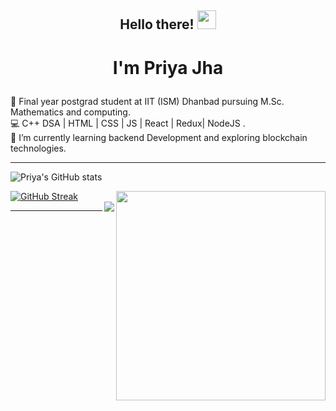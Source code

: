 ## <p align="center">Hello there! <img src="https://raw.githubusercontent.com/MartinHeinz/MartinHeinz/master/wave.gif" width="30px"></p>
# <p align="center">I'm Priya Jha  </p>
🔭 Final year postgrad student at IIT (ISM) Dhanbad pursuing M.Sc. Mathematics and computing. \
💻 C++ DSA | HTML | CSS | JS | React | Redux| NodeJS . \
🌱 I’m currently learning backend Development and exploring blockchain technologies. 

<hr>

![Priya's GitHub stats](https://github-readme-stats.vercel.app/api?username=mikasa-404&show_icons=true&theme=radical&count_private=true&hide_border=true&title_color=FC6401&icon_color=7F1DA2&bg_color=0D111700)

<img align="right" src="https://github-readme-stats.vercel.app/api/top-langs/?username=mikasa-404&theme=radical&title_color=F16707&hide_border=true" width="335px" data-canonical->

[![GitHub Streak](http://github-readme-streak-stats.herokuapp.com?user=mikasa-404&hide_border=true&background=0D111700&border=943BDD00&fire=CB0044&sideNums=FC6401&currStreakLabel=ff96e6e&currStreakNum=E7E7E7FF&sideLabels=EFEFE6&dates=4F5D78&stroke=7F1DA2)](https://git.io/streak-stats)
<br>
<img align="right" src="https://komarev.com/ghpvc/?username=your-github-mikasa404&style=flat-square&color=232323">
<hr>
<!--
**mikasa-404/mikasa-404** is a ✨ _special_ ✨ repository because its `README.md` (this file) appears on your GitHub profile.

Here are some ideas to get you started:

- 🔭 I’m currently working on ...
- 🌱 I’m currently learning ...
- 👯 I’m looking to collaborate on ...
- 🤔 I’m looking for help with ...
- 💬 Ask me about ...
- 📫 How to reach me: ...
- 😄 Pronouns: ...
- ⚡ Fun fact: ...
-->
